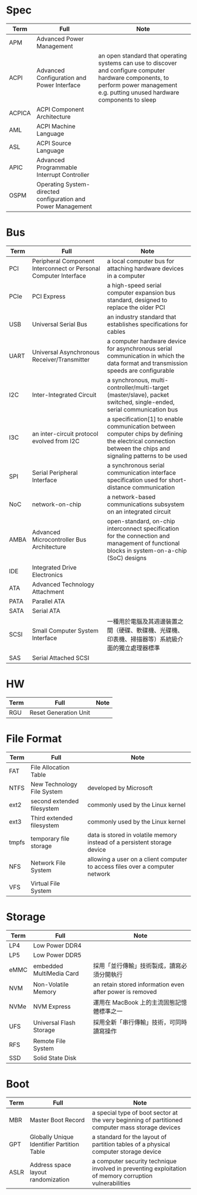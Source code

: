 # Spec
|Term|Full|Note|
|-|-|-|
|APM|Advanced Power Management||
|ACPI|Advanced Configuration and Power Interface|an open standard that operating systems can use to discover and configure computer hardware components, to perform power management e.g. putting unused hardware components to sleep|
|ACPICA|ACPI Component Architecture||
|AML|ACPI Machine Language||
|ASL|ACPI Source Language||
|APIC|Advanced Programmable Interrupt Controller||
|OSPM|Operating System-directed configuration and Power Management||

# Bus
|Term|Full|Note|
|-|-|-|
|PCI|Peripheral Component Interconnect or Personal Computer Interface|a local computer bus for attaching hardware devices in a computer|
|PCIe|PCI Express| a high-speed serial computer expansion bus standard, designed to replace the older PCI|
|USB|Universal Serial Bus|an industry standard that establishes specifications for cables|
|UART|Universal Asynchronous Receiver/Transmitter|a computer hardware device for asynchronous serial communication in which the data format and transmission speeds are configurable|
|I2C|Inter-Integrated Circuit|a synchronous, multi-controller/multi-target (master/slave), packet switched, single-ended, serial communication bus|
|I3C|an inter-circuit protocol evolved from I2C|a specification[1] to enable communication between computer chips by defining the electrical connection between the chips and signaling patterns to be used|
|SPI|Serial Peripheral Interface|a synchronous serial communication interface specification used for short-distance communication|
|NoC|network-on-chip|a network-based communications subsystem on an integrated circuit|
|AMBA|Advanced Microcontroller Bus Architecture|open-standard, on-chip interconnect specification for the connection and management of functional blocks in system-on-a-chip (SoC) designs|
|IDE|Integrated Drive Electronics||
|ATA|Advanced Technology Attachment||
|PATA|Parallel ATA||
|SATA|Serial ATA||
|SCSI|Small Computer System Interface|一種用於電腦及其週邊裝置之間（硬碟、軟碟機、光碟機、印表機、掃描器等）系統級介面的獨立處理器標準|
|SAS|Serial Attached SCSI||

# HW
|Term|Full|Note|
|-|-|-|
|RGU|Reset Generation Unit||

# File Format
|Term|Full|Note|
|-|-|-|
|FAT|File Allocation Table||
|NTFS|New Technology File System|developed by Microsoft|
|ext2|second extended filesystem|commonly used by the Linux kernel|
|ext3|Third extended filesystem|commonly used by the Linux kernel|
|tmpfs|temporary file storage|data is stored in volatile memory instead of a persistent storage device|
|NFS|Network File System|allowing a user on a client computer to access files over a computer network|
|VFS|Virtual File System||

# Storage
|Term|Full|Note|
|-|-|-|
|LP4|Low Power DDR4||
|LP5|Low Power DDR5||
|eMMC|embedded MultiMedia Card|採用「並行傳輸」技術製成，讀寫必須分開執行|
|NVM|Non-Volatile Memory|an retain stored information even after power is removed|
|NVMe|NVM Express|運用在 MacBook 上的主流固態記憶體標準之一|
|UFS|Universal Flash Storage|採用全新「串行傳輸」技術，可同時讀寫操作|
|RFS|Remote File System||
|SSD|Solid State Disk||


# Boot
|Term|Full|Note|
|-|-|-|
|MBR|Master Boot Record|a special type of boot sector at the very beginning of partitioned computer mass storage devices|
|GPT|Globally Unique Identifier Partition Table|a standard for the layout of partition tables of a physical computer storage device|
|ASLR|Address space layout randomization|a computer security technique involved in preventing exploitation of memory corruption vulnerabilities|
